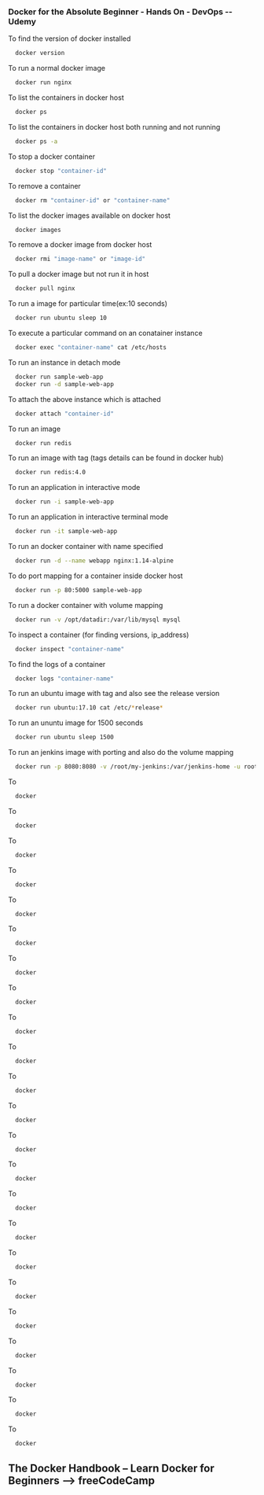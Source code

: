 ### Docker for the Absolute Beginner - Hands On - DevOps -- Udemy

To find the version of docker installed

```bash
  docker version 
```

To run a normal docker image

```bash
  docker run nginx
```

To list the containers in docker host

```bash
  docker ps
```

To list the containers in docker host both running and not running

```bash
  docker ps -a
```

To stop a docker container

```bash
  docker stop "container-id"
```

To remove a container

```bash
  docker rm "container-id" or "container-name"
```

To list the docker images available on docker host

```bash
  docker images 
```


To remove a docker image from docker host

```bash
  docker rmi "image-name" or "image-id"
```


To pull a docker image but not run it in host

```bash
  docker pull nginx
```


To run a image for particular time(ex:10 seconds)

```bash
  docker run ubuntu sleep 10
```


To execute a particular command on an conatainer instance

```bash
  docker exec "container-name" cat /etc/hosts
```


To run an instance in detach mode

```bash
  docker run sample-web-app
  docker run -d sample-web-app 
```


To attach the above instance which is attached

```bash
  docker attach "container-id"
```


To run an image

```bash
  docker run redis
```


To run an image with tag (tags details can be found in docker hub)

```bash
  docker run redis:4.0
```


To run an application in interactive mode

```bash
  docker run -i sample-web-app
```


To run an application in interactive terminal mode 

```bash
  docker run -it sample-web-app
```


To run an docker container with name specified

```bash
  docker run -d --name webapp nginx:1.14-alpine
```


To do port mapping for a container inside docker host

```bash
  docker run -p 80:5000 sample-web-app
```


To run a docker container with volume mapping

```bash
  docker run -v /opt/datadir:/var/lib/mysql mysql
```


To inspect a container (for finding versions, ip_address)

```bash
  docker inspect "container-name"
```


To find the logs of a container

```bash
  docker logs "container-name"
```


To run an ubuntu image with tag and also see the release version

```bash
  docker run ubuntu:17.10 cat /etc/*release*
```


To run an ununtu image for 1500 seconds

```bash
  docker run ubuntu sleep 1500
```


To run an jenkins image with porting and also do the volume mapping

```bash
  docker run -p 8080:8080 -v /root/my-jenkins:/var/jenkins-home -u root jenkins
```


To 

```bash
  docker 
```


To 

```bash
  docker 
```


To 

```bash
  docker 
```


To 

```bash
  docker 
```


To 

```bash
  docker 
```


To 

```bash
  docker 
```


To 

```bash
  docker 
```


To 

```bash
  docker 
```


To 

```bash
  docker 
```


To 

```bash
  docker 
```


To 

```bash
  docker 
```


To 

```bash
  docker 
```


To 

```bash
  docker 
```


To 

```bash
  docker 
```


To 

```bash
  docker 
```


To 

```bash
  docker 
```


To 

```bash
  docker 
```


To 

```bash
  docker 
```


To 

```bash
  docker 
```


To 

```bash
  docker 
```


To 

```bash
  docker 
```


To 

```bash
  docker 
```


To 

```bash
  docker 
```



## The Docker Handbook – Learn Docker for Beginners --> freeCodeCamp 


